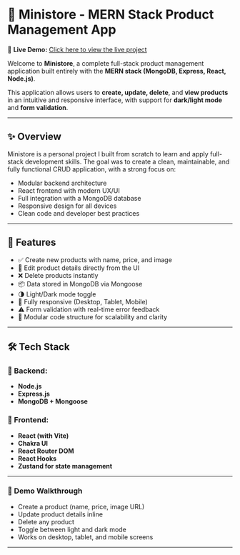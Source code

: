 # 🛒 Ministore - MERN Stack Product Management App

🔗 **Live Demo:** [Click here to view the live project](https://your-deployment-link.com)

Welcome to **Ministore**, a complete full-stack product management application built entirely with the **MERN stack (MongoDB, Express, React, Node.js)**.

This application allows users to **create, update, delete**, and **view products** in an intuitive and responsive interface, with support for **dark/light mode** and **form validation**.

---

## ✨ Overview

Ministore is a personal project I built from scratch to learn and apply full-stack development skills. The goal was to create a clean, maintainable, and fully functional CRUD application, with a strong focus on:

- Modular backend architecture
- React frontend with modern UX/UI
- Full integration with a MongoDB database
- Responsive design for all devices
- Clean code and developer best practices

---

## 🎯 Features

- ✅ Create new products with name, price, and image
- 📝 Edit product details directly from the UI
- ❌ Delete products instantly
- 📦 Data stored in MongoDB via Mongoose
- 🌗 Light/Dark mode toggle
- 📱 Fully responsive (Desktop, Tablet, Mobile)
- ⚠️ Form validation with real-time error feedback
- 🧩 Modular code structure for scalability and clarity

---

## 🛠️ Tech Stack

### 🧠 Backend:

- **Node.js**
- **Express.js**
- **MongoDB + Mongoose**

### 🎨 Frontend:

- **React (with Vite)**
- **Chakra UI**
- **React Router DOM**
- **React Hooks**
- **Zustand for state management**

---

### 🧪 Demo Walkthrough

- Create a product (name, price, image URL)
- Update product details inline
- Delete any product
- Toggle between light and dark mode
- Works on desktop, tablet, and mobile screens

---
